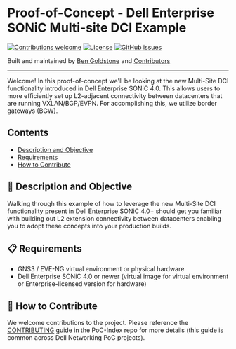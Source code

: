 # Proof-of-Concept - Dell Enterprise SONiC Multi-site DCI Example


[![Contributions welcome](https://img.shields.io/badge/contributions-welcome-orange.svg)](#-how-to-contribute)
[![License](https://img.shields.io/badge/license-MIT-blue.svg)](https://github.com/Dell-Networking/PoC-DCI-Multisite-DES/blob/main/LICENSE.md)
[![GitHub issues](https://img.shields.io/github/issues/Dell-Networking/PoC-DCI-Multisite-DES)](https://github.com/Dell-Networking/PoC-DCI-Multisite-DES/issues)

Built and maintained by [Ben Goldstone](https://github.com/benjamingoldstone/) and [Contributors](https://github.com/Dell-Networking/PoC-DCI-Multisite-DES/graphs/contributors)

------------------

Welcome! In this proof-of-concept we'll be looking at the new Multi-Site DCI functionality introduced in Dell Enterprise SONiC 4.0. This allows users to more efficiently set up L2-adjacent connectivity between datacenters that are running VXLAN/BGP/EVPN. For accomplishing this, we utilize border gateways (BGW).

## Contents

- [Description and Objective](#-description-and-objective)
- [Requirements](#-requirements)
- [How to Contribute](#-how-to-contribute)


## 🚀 Description and Objective

Walking through this example of how to leverage the new Multi-Site DCI functionality present in Dell Enterprise SONiC 4.0+ should get you familiar with building out L2 extension connectivity between datacenters enabling you to adopt these concepts into your production builds.


## 📋 Requirements

  * GNS3 / EVE-NG virtual environment or physical hardware
  * Dell Enterprise SONiC 4.0 or newer (virtual image for virtual environment or Enterprise-licensed version for hardware) 


## 👏 How to Contribute

We welcome contributions to the project. Please reference the [CONTRIBUTING](https://github.com/Dell-Networking/PoC-Index/blob/main/CONTRIBUTING.md) guide in the PoC-Index repo for more details (this guide is common across Dell Networking PoC projects).



